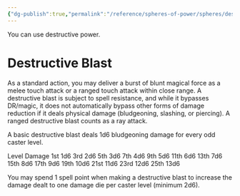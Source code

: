 ```yaml
---
{"dg-publish":true,"permalink":"/reference/spheres-of-power/spheres/destruction/destructive-blast/","dgHomeLink":true,"dgPassFrontmatter":false}
---
```


You can use destructive power.

# Destructive Blast
As a standard action, you may deliver a burst of blunt magical force as a melee touch attack or a ranged touch attack within close range. A destructive blast is subject to spell resistance, and while it bypasses DR/magic, it does not automatically bypass other forms of damage reduction if it deals physical damage (bludgeoning, slashing, or piercing). A ranged destructive blast counts as a ray attack.

A basic destructive blast deals 1d6 bludgeoning damage for every odd caster level.


Level	Damage
1st	1d6
3rd	2d6
5th	3d6
7th	4d6
9th	5d6
11th	6d6
13th	7d6
15th	8d6
17th	9d6
19th	10d6
21st	11d6
23rd	12d6
25th	13d6

You may spend 1 spell point when making a destructive blast to increase the damage dealt to one damage die per caster level (minimum 2d6).